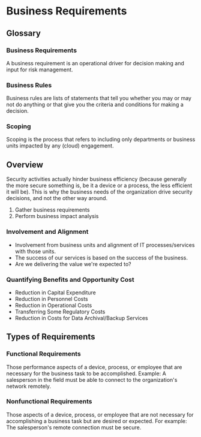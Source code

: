 # Business Requirements

## Glossary

### Business Requirements

A business requirement is an operational driver for decision making and input for risk management.

### Business Rules

Business rules are lists of statements that tell you whether you may or may not do anything or that give you the criteria and conditions for making a decision.

### Scoping

Scoping is the process that refers to including only departments or business units impacted by any (cloud) engagement.

## Overview

Security activities actually hinder business efficiency (because generally the more secure something is, be it a device or a process, the less efficient it will be). This is why the business needs of the organization drive security decisions, and not the other way around.

1. Gather business requirements
2. Perform business impact analysis

### Involvement and Alignment

- Involvement from business units and alignment of IT processes/services with those units.
- The success of our services is based on the success of the business.
- Are we delivering the value we're expected to?

### Quantifying Benefits and Opportunity Cost

- Reduction in Capital Expenditure
- Reduction in Personnel Costs
- Reduction in Operational Costs
- Transferring Some Regulatory Costs
- Reduction in Costs for Data Archival/Backup Services

## Types of Requirements

### Functional Requirements

Those performance aspects of a device, process, or employee that are necessary for the business task to be accomplished. Example: A salesperson in the field must be able to connect to the organization's network remotely.

### Nonfunctional Requirements

Those aspects of a device, process, or employee that are not necessary for accomplishing a business task but are desired or expected. For example: The salesperson's remote connection must be secure.
